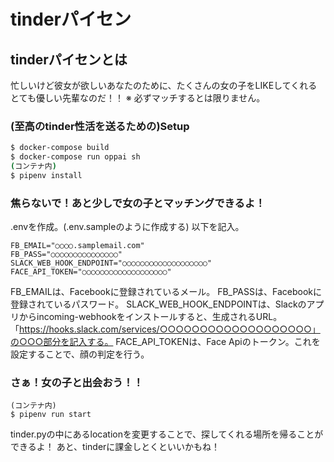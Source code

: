 # tinderパイセン
## tinderパイセンとは
忙しいけど彼女が欲しいあなたのために、たくさんの女の子をLIKEしてくれる
とても優しい先輩なのだ！！
※ 必ずマッチするとは限りません。
### (至高のtinder性活を送るための)Setup
```sh
$ docker-compose build
$ docker-compose run oppai sh
(コンテナ内)
$ pipenv install
```
### 焦らないで！あと少しで女の子とマッチングできるよ！
.envを作成。(.env.sampleのように作成する)
以下を記入。
```.env
FB_EMAIL="○○○○.samplemail.com"
FB_PASS="○○○○○○○○○○○○○○○"
SLACK_WEB_HOOK_ENDPOINT="○○○○○○○○○○○○○○○○○○○"
FACE_API_TOKEN="○○○○○○○○○○○○○○○○○○○"
```
FB_EMAILは、Facebookに登録されているメール。
FB_PASSは、Facebookに登録されているパスワード。
SLACK_WEB_HOOK_ENDPOINTは、Slackのアプリからincoming-webhookをインストールすると、生成されるURL。
「https://hooks.slack.com/services/○○○○○○○○○○○○○○○○○○○」の○○○部分を記入する。
FACE_API_TOKENは、Face Apiのトークン。これを設定することで、顔の判定を行う。
### さぁ！女の子と出会おう！！
```
(コンテナ内)
$ pipenv run start
```
tinder.pyの中にあるlocationを変更することで、探してくれる場所を帰ることができるよ！
あと、tinderに課金しとくといいかもね！